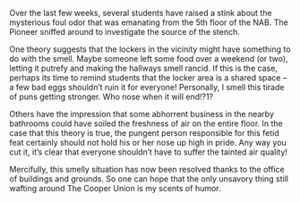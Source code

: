 Over the last few weeks, several students have raised a stink about the mysterious foul odor that was emanating from the 5th floor of the NAB. The Pioneer sniffed around to investigate the source of the stench.

One theory suggests that the lockers in the vicinity might have something to do with the smell. Maybe someone left some food over a weekend (or two), letting it putrefy and making the hallways smell rancid. If this is the case, perhaps its time to remind students that the locker area is a shared space – a few bad eggs shouldn’t ruin it for everyone! Personally, I smell this tirade of puns getting stronger. Who nose when it will end!?1?

Others have the impression that some abhorrent business in the nearby bathrooms could have soiled the freshness of air on the entire floor. In the case that this theory is true, the pungent person responsible for this fetid feat certainly should not hold his or her nose up high in pride. Any way you cut it, it’s clear that everyone shouldn’t have to suffer the tainted air quality! 

Mercifully, this smelly situation has now been resolved thanks to the office of buildings and grounds. So one can hope that the only unsavory thing still wafting around The Cooper Union is my scents of humor. 
